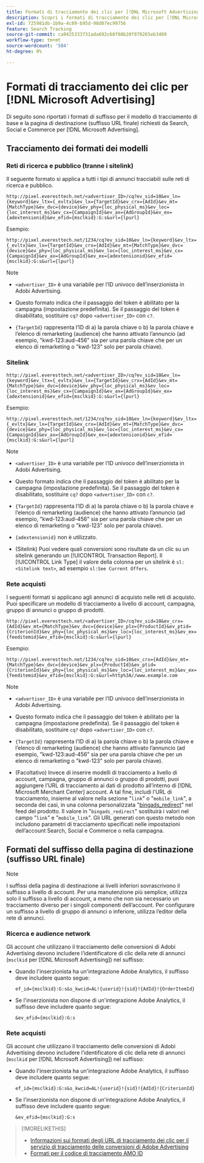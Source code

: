 ```yaml
---
title: Formati di tracciamento dei clic per [!DNL Microsoft Advertising]
description: Scopri i formati di tracciamento dei clic per [!DNL Microsoft Advertising] account.
exl-id: 725981db-1b9a-4c89-b95d-98d07ec99756
feature: Search Tracking
source-git-commit: ca9425333731ada692c68f08b20f070265eb3409
workflow-type: tm+mt
source-wordcount: '584'
ht-degree: 0%

---
```


# Formati di tracciamento dei clic per [!DNL Microsoft Advertising]

Di seguito sono riportati i formati di suffisso per il modello di tracciamento di base e la pagina di destinazione (suffisso URL finale) richiesti da Search, Social e Commerce per [!DNL Microsoft Advertising].

## Tracciamento dei formati dei modelli

### Reti di ricerca e pubblico (tranne i sitelink)

Il seguente formato si applica a tutti i tipi di annunci tracciabili sulle reti di ricerca e pubblico.

`http://pixel.everesttech.net/<advertiser_ID>/cq?ev_sid=10&ev_ln={keyword}&ev_ltx={_evltx}&ev_lx={TargetId}&ev_crx={AdId}&ev_mt={MatchType}&ev_dvc={device}&ev_phy={loc_physical_ms}&ev_loc={loc_interest_ms}&ev_cx={CampaignId}&ev_ax={AdGroupId}&ev_ex={adextensionid}&ev_efid={msclkid}:G:s&url={lpurl}`

Esempio:

`http://pixel.everesttech.net/1234/cq?ev_sid=10&ev_ln={keyword}&ev_ltx={_evltx}&ev_lx={TargetId}&ev_crx={AdId}&ev_mt={MatchType}&ev_dvc={device}&ev_phy={loc_physical_ms}&ev_loc={loc_interest_ms}&ev_cx={CampaignId}&ev_ax={AdGroupId}&ev_ex={adextensionid}&ev_efid={msclkid}:G:s&url={lpurl}`

>[!NOTE]
>
>* `<advertiser_ID>` è una variabile per l’ID univoco dell’inserzionista in Adobi Advertising.
>
>* Questo formato indica che il passaggio del token è abilitato per la campagna (impostazione predefinita). Se il passaggio del token è disabilitato, sostituire `cq?` dopo `<advertiser_ID>` con `c?`.
>
>* `{TargetId}` rappresenta l’ID di a) la parola chiave o b) la parola chiave e l’elenco di remarketing (audience) che hanno attivato l’annuncio (ad esempio, &quot;kwd-123:aud-456&quot; sia per una parola chiave che per un elenco di remarketing o &quot;kwd-123&quot; solo per parola chiave).

### Sitelink

`http://pixel.everesttech.net/<advertiser_ID>/cq?ev_sid=10&ev_ln={keyword}&ev_ltx={_evltx}&ev_lx={TargetId}&ev_crx={AdId}&ev_mt={MatchType}&ev_dvc={device}&ev_phy={loc_physical_ms}&ev_loc={loc_interest_ms}&ev_cx={CampaignId}&ev_ax={AdGroupId}&ev_ex={adextensionid}&ev_efid={msclkid}:G:s&url={lpurl}`

Esempio:

`http://pixel.everesttech.net/1234/cq?ev_sid=10&ev_ln={keyword}&ev_ltx={_evltx}&ev_lx={TargetId}&ev_crx={AdId}&ev_mt={MatchType}&ev_dvc={device}&ev_phy={loc_physical_ms}&ev_loc={loc_interest_ms}&ev_cx={CampaignId}&ev_ax={AdGroupId}&ev_ex={adextensionid}&ev_efid={msclkid}:G:s&url={lpurl}`

>[!NOTE]
>
>* `<advertiser_ID>` è una variabile per l’ID univoco dell’inserzionista in Adobi Advertising.
>
>* Questo formato indica che il passaggio del token è abilitato per la campagna (impostazione predefinita). Se il passaggio del token è disabilitato, sostituire `cq?` dopo `<advertiser_ID>` con `c?`.
>
>* `{TargetId}` rappresenta l’ID di a) la parola chiave o b) la parola chiave e l’elenco di remarketing (audience) che hanno attivato l’annuncio (ad esempio, &quot;kwd-123:aud-456&quot; sia per una parola chiave che per un elenco di remarketing o &quot;kwd-123&quot; solo per parola chiave).
>
>* `{adextensionid}` non è utilizzato.
>
>* (Sitelink) Puoi vedere quali conversioni sono risultate da un clic su un sitelink generando un [!UICONTROL Transaction Report]. Il [!UICONTROL Link Type] il valore della colonna per un sitelink è `sl:<Sitelink text>`, ad esempio `sl:See Current Offers`.

### Rete acquisti

I seguenti formati si applicano agli annunci di acquisto nelle reti di acquisto. Puoi specificare un modello di tracciamento a livello di account, campagna, gruppo di annunci o gruppo di prodotti.

`http://pixel.everesttech.net/<advertiser_ID>/cq?ev_sid=10&ev_crx={AdId}&ev_mt={MatchType}&ev_dvc={device}&ev_plx={ProductId}&ev_ptid={CriterionId}&ev_phy={loc_physical_ms}&ev_loc={loc_interest_ms}&ev_ex={feeditemid}&ev_efid={msclkid}:G:s&url={lpurl}`

Esempio:

`http://pixel.everesttech.net/1234/cq?ev_sid=10&ev_crx={AdId}&ev_mt={MatchType}&ev_dvc={device}&ev_plx={ProductId}&ev_ptid={CriterionId}&ev_phy={loc_physical_ms}&ev_loc={loc_interest_ms}&ev_ex={feeditemid}&ev_efid={msclkid}:G:s&url=http%3A//www.example.com`

>[!NOTE]
>
>* `<advertiser_ID>` è una variabile per l’ID univoco dell’inserzionista in Adobi Advertising.
>
>* Questo formato indica che il passaggio del token è abilitato per la campagna (impostazione predefinita). Se il passaggio del token è disabilitato, sostituire `cq?` dopo `<advertiser_ID>` con `c?`.
>
>* `{TargetId}` rappresenta l’ID di a) la parola chiave o b) la parola chiave e l’elenco di remarketing (audience) che hanno attivato l’annuncio (ad esempio, &quot;kwd-123:aud-456&quot; sia per una parola chiave che per un elenco di remarketing o &quot;kwd-123&quot; solo per parola chiave).
>
>* (Facoltativo) Invece di inserire modelli di tracciamento a livello di account, campagna, gruppo di annunci o gruppo di prodotti, puoi aggiungere l’URL di tracciamento ai dati di prodotto all’interno di [!DNL Microsoft Merchant Center] account. A tal fine, includi l’URL di tracciamento, insieme al valore nella sezione &quot;`link`&quot; o &quot;`mobile_link`&quot;, a seconda dei casi, in una colonna personalizzata &quot;[bingads_redirect](https://help.bingads.microsoft.com/#apex/3/en/51084/0)&quot; nel feed del prodotto. Il valore in &quot;`bingads_redirect`&quot; sostituirà i valori nel campo &quot;`link`&quot; e &quot;`mobile_link`&quot;. Gli URL generati con questo metodo non includono parametri di tracciamento specificati nelle impostazioni dell’account Search, Social e Commerce o nella campagna.

## Formati del suffisso della pagina di destinazione (suffisso URL finale)

>[!NOTE]
>
>I suffissi della pagina di destinazione ai livelli inferiori sovrascrivono il suffisso a livello di account. Per una manutenzione più semplice, utilizza solo il suffisso a livello di account, a meno che non sia necessario un tracciamento diverso per i singoli componenti dell’account. Per configurare un suffisso a livello di gruppo di annunci o inferiore, utilizza l’editor della rete di annunci.

### Ricerca e audience network

Gli account che utilizzano il tracciamento delle conversioni di Adobi Advertising devono includere l’identificatore di clic della rete di annunci (`msclkid` per [!DNL Microsoft Advertising]) nel suffisso:

* Quando l&#39;inserzionista ha un&#39;integrazione Adobe Analytics, il suffisso deve includere quanto segue:

  `ef_id={msclkid}:G:s&s_kwcid=AL!{userid}!{sid}!{AdId}!{OrderItemId}`

* Se l&#39;inserzionista non dispone di un&#39;integrazione Adobe Analytics, il suffisso deve includere quanto segue:

  `&ev_efid={msclkid}:G:s`

### Rete acquisti

Gli account che utilizzano il tracciamento delle conversioni di Adobi Advertising devono includere l’identificatore di clic della rete di annunci (`msclkid` per [!DNL Microsoft Advertising]) nel suffisso:

* Quando l&#39;inserzionista ha un&#39;integrazione Adobe Analytics, il suffisso deve includere quanto segue:

  `ef_id={msclkid}:G:s&s_kwcid=AL!{userid}!{sid}!{AdId}!{CriterionId}`

* Se l&#39;inserzionista non dispone di un&#39;integrazione Adobe Analytics, il suffisso deve includere quanto segue:

  `&ev_efid={msclkid}:G:s`

>[!MORELIKETHIS]
>
>* [Informazioni sui formati degli URL di tracciamento dei clic per il servizio di tracciamento delle conversioni di Adobe Advertising](formats-click-tracking-about.md)
>* [Formati per il codice di tracciamento AMO ID](amo-id-tracking-parameter.md)
